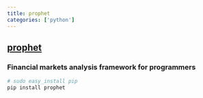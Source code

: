 ```yaml
---
title: prophet
categories: ['python']
---
```

## [prophet](https://github.com/Emsu/prophet)

### Financial markets analysis framework for programmers


```bash
# sudo easy_install pip
pip install prophet
```
